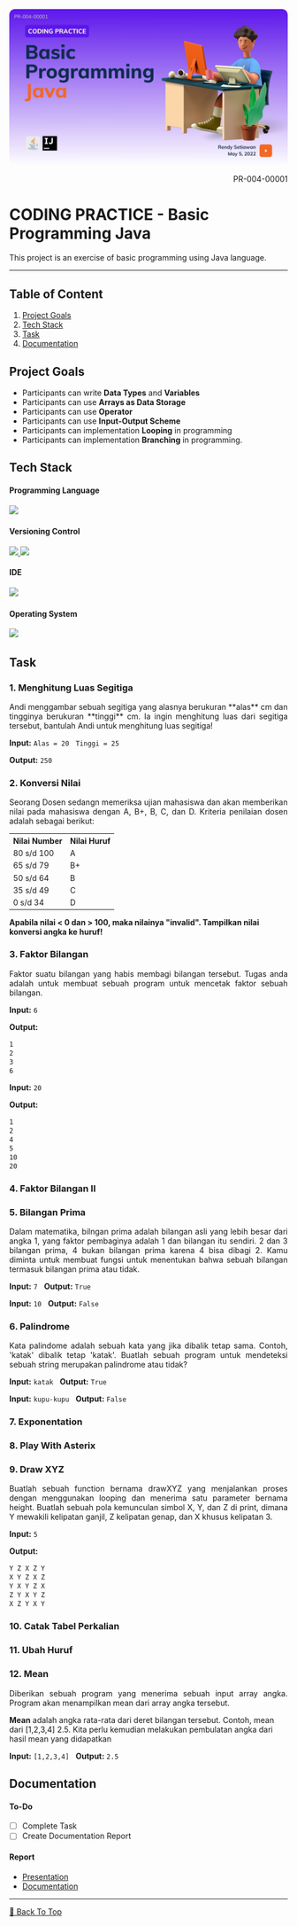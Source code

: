 <kbd>
    <img align="center" width="auto" height="auto" style="border-radius: 10px" src="assets/content/banner/PR-004-A-00001_1-COVER.jpg"/>
</kbd>

<p align="right">PR-004-00001</p>

# CODING PRACTICE - Basic Programming Java
This project is an exercise of basic programming using Java language.

---

## Table of Content
1. [Project Goals](#project-goals)
2. [Tech Stack](#tech-stack)
3. [Task](#task)
4. [Documentation](#documentation)

<!-- ## Project Instruction
 -->

## Project Goals
- Participants can write **Data Types** and **Variables**
- Participants can use **Arrays as Data Storage**
- Participants can use **Operator**
- Participants can use **Input-Output Scheme**
- Participants can implementation **Looping** in programming
- Participants can implementation **Branching** in programming.

## Tech Stack
#### Programming Language
<!--[Java]-->
<p align="justify">
  <a href="https://www.java.com/">
    <img src="https://img.shields.io/badge/-Java-272727?style=flat-square&logo=java&logoColor="/>
  </a>
</p>    

#### Versioning Control
<!--[Git]-->
<p align="justify">    
  <a href="https://git-scm.com/">
    <img src="https://img.shields.io/badge/-Git-272727?style=flat-square&logo=git&logoColor="/>
  </a>
<!--[GitHub]-->
  <a href="https://github.com/">
    <img src="https://img.shields.io/badge/-GitHub-272727?style=flat-square&logo=github&logoColor="/>
  </a>    
</p>    

#### IDE
<!--[IntelliJ IDEA]-->
<p align="justify">      
  <a href="https://www.jetbrains.com/idea/">
    <img src="https://img.shields.io/badge/-IntelliJ%20IDEA-272727?style=flat-square&logo=intelliJ-idea&logoColor="/>
  </a>
<p/>

#### Operating System
<!--[Fedora]-->
<p align="justify">
  <a href="https://getfedora.org/">
    <img src="https://img.shields.io/badge/-Fedora%20Linux-272727?style=flat-square&logo=fedora&logoColor="/>
  </a>
</p>

<!-- ## Workflow
 -->

## Task
### 1. Menghitung Luas Segitiga
<p align="justify"> 
Andi menggambar sebuah segitiga yang alasnya berukuran **alas** cm dan tingginya berukuran **tinggi** cm. Ia ingin menghitung luas dari segitiga tersebut, bantulah Andi untuk menghitung luas segitiga!
</p>

**Input:**
``Alas = 20`` &nbsp; ``Tinggi = 25``

**Output:**
``250``

### 2. Konversi Nilai
<p align="justify"> 
Seorang Dosen sedangn memeriksa ujian mahasiswa dan akan memberikan nilai pada mahasiswa dengan A, B+, B, C, dan D. Kriteria penilaian dosen adalah sebagai berikut:
</p>
<table>
  <tr>
    <th>Nilai Number</th>
    <th>Nilai Huruf</th>
  </tr>
  <tr>
    <td>80 s/d 100</td>
    <td>A</td>
  </tr>
  <tr>
    <td>65 s/d 79</td>
    <td>B+</td>
  </tr>
  <tr>
    <td>50 s/d 64</td>
    <td>B</td>
  </tr>
  <tr>
    <td>35 s/d 49</td>
    <td>C</td>
  </tr>
  <tr>
    <td>0 s/d 34</td>
    <td>D</td>
  </tr>
</table>

**Apabila nilai < 0 dan > 100, maka nilainya "invalid". Tampilkan nilai konversi angka ke huruf!**

### 3. Faktor Bilangan
<p align="justify"> 
Faktor suatu bilangan yang habis membagi bilangan tersebut.
Tugas anda adalah untuk membuat sebuah program untuk mencetak faktor sebuah bilangan.
</p>

**Input:**
``6``

**Output:**
```
1
2
3
6
```

**Input:**
``20``

**Output:**
```
1
2
4
5
10
20
```

### 4. Faktor Bilangan II


### 5. Bilangan Prima
<p align="justify"> 
Dalam matematika, bilngan prima adalah bilangan asli yang lebih besar dari angka 1, yang faktor pembaginya adalah 1 dan bilangan itu sendiri. 2 dan 3 bilangan prima, 4 bukan bilangan prima karena 4 bisa dibagi 2. Kamu diminta untuk membuat fungsi untuk menentukan bahwa sebuah bilangan termasuk bilangan prima atau tidak.
</p>

**Input:**
``7``
&nbsp;
**Output:**
``True``

**Input:**
``10``
&nbsp;
**Output:**
``False``

### 6. Palindrome
<p align="justify"> 
Kata palindome adalah sebuah kata yang jika dibalik  tetap sama. Contoh, 'katak' dibalik tetap 'katak'. Buatlah sebuah program untuk mendeteksi sebuah string merupakan palindrome atau tidak?
</p>

**Input:**
``katak``
&nbsp;
**Output:**
``True``

**Input:**
``kupu-kupu``
&nbsp;
**Output:**
``False``

### 7. Exponentation
<p align="justify">

</p>

### 8. Play With Asterix
<p align="justify"> 

</p>

### 9. Draw XYZ
<p align="justify"> 
Buatlah sebuah function bernama drawXYZ yang menjalankan proses dengan menggunakan looping dan menerima satu parameter bernama height. Buatlah sebuah pola kemunculan simbol X, Y, dan Z di print, dimana Y mewakili kelipatan ganjil, Z kelipatan genap, dan X khusus kelipatan 3.
</p>

**Input:**
``5``

**Output:**
```
Y Z X Z Y
X Y Z X Z
Y X Y Z X
Z Y X Y Z
X Z Y X Y
```

### 10. Catak Tabel Perkalian
<p align="justify"> 

</p>

### 11. Ubah Huruf
<p align="justify"> 

</p>

### 12. Mean
<p align="justify"> 
Diberikan sebuah program yang menerima sebuah input array angka. Program akan menampilkan mean dari array angka tersebut.

**Mean** adalah angka rata-rata dari deret bilangan tersebut. Contoh, mean dari [1,2,3,4] 2.5. Kita perlu kemudian melakukan pembulatan angka dari hasil mean yang didapatkan
</p>

**Input:**
``[1,2,3,4]``
&nbsp;
**Output:**
``2.5``

## Documentation
#### To-Do
<!-- - [ ] Complete Workflow -->
- [ ] Complete Task
- [ ] Create Documentation Report

#### Report
- [Presentation]()
- [Documentation]()

---

[🔼 Back To Top](#coding-practice---basic-programming-java)